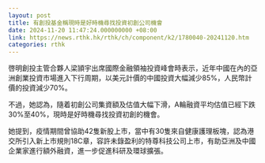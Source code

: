 ```yaml
---
layout: post
title: 有創投基金稱現時是好時機尋找投資初創公司機會
date: 2024-11-20 11:47:24.000000000 +08:00
link: https://news.rthk.hk/rthk/ch/component/k2/1780040-20241120.htm
categories: rthk
---
```


啓明創投主管合夥人梁頴宇出席國際金融領袖投資峰會時表示，近年中國在內的亞洲創業投資市場進入下行周期，以美元計價的中國投資大幅減少85%，人民幣計價的投資減少70%。

不過，她認為，隨着初創公司集資額及估值大幅下滑，A輪融資平均估值已經下跌30%至40%，現時是好時機尋找投資初創的機會。

她提到，疫情期間曾協助42隻新股上市，當中有30隻來自健康護理板塊，認為港交所引入新上市規則18C章，容許未錄盈利的特尊科技公司上市，有助亞洲及中國企業家進行額外融資，進一步促進科研及環球擴張。
